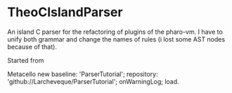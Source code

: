 # TheoCIslandParser
An island C parser for the refactoring of plugins of the pharo-vm.
I have to unify both grammar and change the names of rules (i lost some AST nodes because of that).

Started from 

Metacello new
    baseline: 'ParserTutorial';
    repository: 'github://Larcheveque/ParserTutorial';
    onWarningLog;
load.
